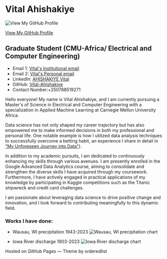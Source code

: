 # Vital Ahishakiye

![View My GitHub Profile](https://avatars.githubusercontent.com/u/141754322?v=4)


[View My GitHub Profile](https://github.com/Vital-Ahishakiye)

## Graduate Student (CMU-Africa/ Electrical and Computer Engineering)

- Email 1: [Vital's Institutional email](mailto:vahishak@andrew.cmu.edu)
- Email 2: [Vital's Personal email](mailto:vitalahishakiye@gmail.com)
- LinkedIn: [AHISHAKIYE Vital](https://www.linkedin.com/in/ahishakiye-vital)
- GitHub: [Vital-Ahishakiye](https://github.com/Vital-Ahishakiye)
- Contact Number:+250788519271

Hello everyone! My name is Vital Ahishakiye, and I am currently pursuing a Master's of Science in Electrical and Computer Engineering with a specialization in Applied Machine Learning at Carnegie Mellon University Africa.

Data science has not only shaped my career trajectory but has also empowered me to make informed decisions in both my professional and personal life. One notable example is how I utilized data analysis techniques to successfully overcome a betting habit, an experience I share in detail in  ["My Unforeseen Journey into Data"](https://github.com/Vital-Ahishakiye/My-Unforeseen-Journey-into-Data/blob/main/full-story.md)).

In addition to my academic pursuits, I am dedicated to continuously enhancing my skills through various avenues. I am presently enrolled in the Google Advanced Data Analytics course, aiming to consolidate and strengthen the diverse skills I have acquired through my coursework. Furthermore, I have actively engaged in practical applications of my knowledge by participating in Kaggle competitions such as the Titanic shipwreck and credit card challenges.

I am passionate about leveraging data science to drive positive change and innovation, and I look forward to contributing meaningfully to this dynamic field.


### Works I have done:

- Wausau, WI precipitation 1943-2023
  ![Wausau, WI precipitation chart](link-to-precipitation-chart)

- Iowa River discharge 1903-2023
  ![Iowa River discharge chart](link-to-discharge-chart)

Hosted on GitHub Pages — Theme by orderedlist
